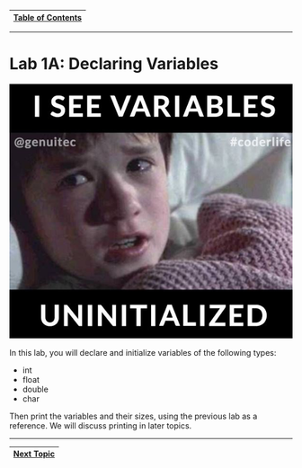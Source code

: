 |[Table of Contents](/00-Table-of-Contents.md)|
|---|

---

# Lab 1A: Declaring Variables

![](/assets/817d317eecb8af559b39be77577c2b2e--engineer-humor-computer-jokes.jpg)

In this lab, you will declare and initialize variables of the following types:

* int
* float
* double
* char

Then print the variables and their sizes, using the previous lab as a reference.  We will discuss printing in later topics.

---

|[Next Topic](/02_Variables/06_Keywords.md)|
|---|

